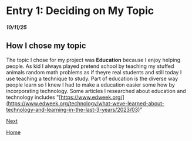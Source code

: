 # Entry 1: Deciding on My Topic 
##### 10/11/25

## How I chose my topic 
The topic I chose for my project was **Education** because I enjoy helping people. As kid I always played pretend school by teaching  my stuffed animals random math problems as if theyre real students and still today I use teaching a technique to study. Part of education is the diverse way people learn so I knew I had to make a education easier some how by incorporating technology. Some articles I researched about education and technology includes "[https://www.edweek.org/](https://www.edweek.org/technology/what-weve-learned-about-technology-and-learning-in-the-last-3-years/2023/03)" 

[Next](entry02.md)

[Home](../README.md)
